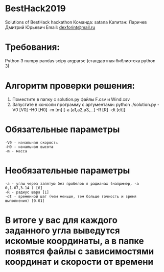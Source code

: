 # BestHack2019
  Solutions of BestHack hackathon
  Команда: satana
  Капитан: Ларичев Дмитрий Юрьевич
  Email: dexforint@mail.ru

# Требования:
  Python 3
  numpy
  pandas
  scipy
  argparse (стандартная библиотека python 3)

# Алгоритм проверки решения:
1) Поместите в папку с solution.py файлы F.csv и Wind.csv
2) Запустите в консоли программу с аргументами:
  python ./solution.py -V0 [V0] -H0 [H0] -m [m] [-a [a1,a2,a3,...] -R [R] -dt [dt]]
  
  # Обязательные параметры
    -V0 - начальная скорость
    -H0 - начальная высота
    -m - масса
  
  # Необязательные параметры
    -a - углы через запятую без пробелов в радианах (например, -a 0,1.07,3.14 ) [0]
    -R - радиус шара [1]
    -dt - временной шаг (чем меньше, тем больше точность и время выполнения) [0.01]
  
# В итоге у вас для каждого заданного угла выведутся искомые координаты, а в папке появятся файлы с зависимостями координат и скорости от времени
